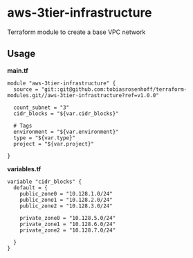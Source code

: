 # aws-3tier-infrastructure
Terraform module to create a base VPC network

## Usage

**main.tf**

```
module "aws-3tier-infrastructure" {
  source = "git::git@github.com:tobiasrosenhoff/terraform-modules.git//aws-3tier-infrastructure?ref=v1.0.0"

  count_subnet = "3"
  cidr_blocks = "${var.cidr_blocks}"

  # Tags
  environment = "${var.environment}"
  type = "${var.type}"
  project = "${var.project}"

}
```

**variables.tf**
```
variable "cidr_blocks" {
  default = {
    public_zone0 = "10.128.1.0/24"
    public_zone1 = "10.128.2.0/24"
    public_zone2 = "10.128.3.0/24"

    private_zone0 = "10.128.5.0/24"
    private_zone1 = "10.128.6.0/24"
    private_zone2 = "10.128.7.0/24"

  }
}
```
